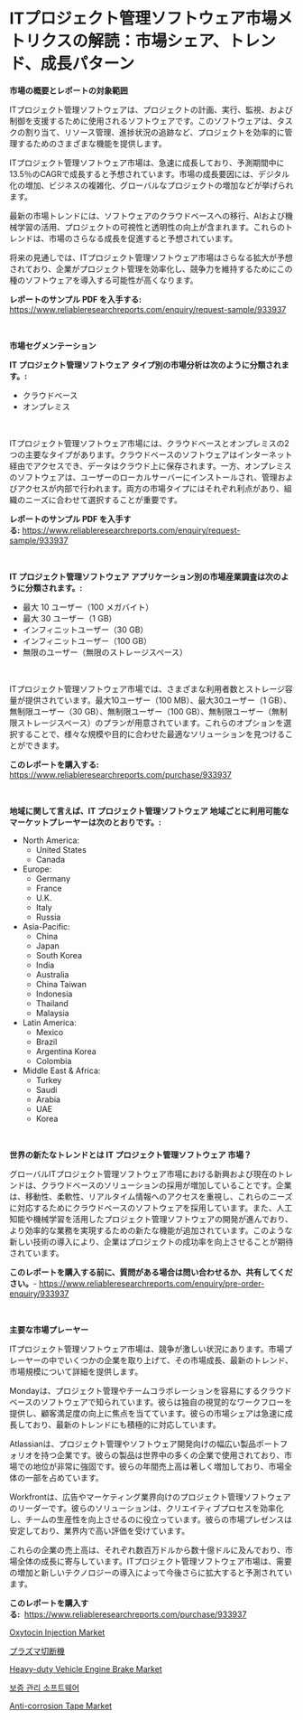 <p><h1>ITプロジェクト管理ソフトウェア市場メトリクスの解読：市場シェア、トレンド、成長パターン</h1></p><p><strong>市場の概要とレポートの対象範囲</strong></p>
<p><p>ITプロジェクト管理ソフトウェアは、プロジェクトの計画、実行、監視、および制御を支援するために使用されるソフトウェアです。このソフトウェアは、タスクの割り当て、リソース管理、進捗状況の追跡など、プロジェクトを効率的に管理するためのさまざまな機能を提供します。</p><p>ITプロジェクト管理ソフトウェア市場は、急速に成長しており、予測期間中に13.5％のCAGRで成長すると予想されています。市場の成長要因には、デジタル化の増加、ビジネスの複雑化、グローバルなプロジェクトの増加などが挙げられます。</p><p>最新の市場トレンドには、ソフトウェアのクラウドベースへの移行、AIおよび機械学習の活用、プロジェクトの可視性と透明性の向上が含まれます。これらのトレンドは、市場のさらなる成長を促進すると予想されています。</p><p>将来の見通しでは、ITプロジェクト管理ソフトウェア市場はさらなる拡大が予想されており、企業がプロジェクト管理を効率化し、競争力を維持するためにこの種のソフトウェアを導入する可能性が高くなります。</p></p>
<p><strong>レポートのサンプル PDF を入手する:</strong> <a href="https://www.reliableresearchreports.com/enquiry/request-sample/933937">https://www.reliableresearchreports.com/enquiry/request-sample/933937</a></p>
<p>&nbsp;</p>
<p><strong>市場セグメンテーション</strong></p>
<p><strong>IT プロジェクト管理ソフトウェア タイプ別の市場分析は次のように分類されます。:</strong></p>
<p><ul><li>クラウドベース</li><li>オンプレミス</li></ul></p>
<p>&nbsp;</p>
<p><p>ITプロジェクト管理ソフトウェア市場には、クラウドベースとオンプレミスの2つの主要なタイプがあります。クラウドベースのソフトウェアはインターネット経由でアクセスでき、データはクラウド上に保存されます。一方、オンプレミスのソフトウェアは、ユーザーのローカルサーバーにインストールされ、管理およびアクセスが内部で行われます。両方の市場タイプにはそれぞれ利点があり、組織のニーズに合わせて選択することが重要です。</p></p>
<p><strong>レポートのサンプル PDF を入手する:</strong>&nbsp;<a href="https://www.reliableresearchreports.com/enquiry/request-sample/933937">https://www.reliableresearchreports.com/enquiry/request-sample/933937</a></p>
<p>&nbsp;</p>
<p><strong> IT プロジェクト管理ソフトウェア アプリケーション別の市場産業調査は次のように分類されます。:</strong></p>
<p><ul><li>最大 10 ユーザー（100 メガバイト）</li><li>最大 30 ユーザー（1 GB）</li><li>インフィニットユーザー（30 GB）</li><li>インフィニットユーザー（100 GB）</li><li>無限のユーザー（無限のストレージスペース）</li></ul></p>
<p>&nbsp;</p>
<p><p>ITプロジェクト管理ソフトウェア市場では、さまざまな利用者数とストレージ容量が提供されています。最大10ユーザー（100 MB）、最大30ユーザー（1 GB）、無制限ユーザー（30 GB）、無制限ユーザー（100 GB）、無制限ユーザー（無制限ストレージスペース）のプランが用意されています。これらのオプションを選択することで、様々な規模や目的に合わせた最適なソリューションを見つけることができます。</p></p>
<p><strong>このレポートを購入する:</strong>&nbsp; <a href="https://www.reliableresearchreports.com/purchase/933937">https://www.reliableresearchreports.com/purchase/933937</a></p>
<p>&nbsp;</p>
<p><strong>地域に関して言えば、IT プロジェクト管理ソフトウェア 地域ごとに利用可能なマーケットプレーヤーは次のとおりです。:</strong></p>
<p><ul>
    <li>
        North America:
        <ul>
            <li>United States</li>
            <li>Canada</li>
        </ul>
    </li>
    <li>
        Europe:
        <ul>
            <li>Germany</li>
            <li>France</li>
            <li>U.K.</li>
            <li>Italy</li>
            <li>Russia</li>
        </ul>
    </li>
    <li>
        Asia-Pacific:
        <ul>
            <li>China</li>
            <li>Japan</li>
            <li>South Korea</li>
            <li>India</li>
            <li>Australia</li>
            <li>China Taiwan</li>
            <li>Indonesia</li>
            <li>Thailand</li>
            <li>Malaysia</li>
        </ul>
    </li>
    <li>
        Latin America:
        <ul>
            <li>Mexico</li>
            <li>Brazil</li>
            <li>Argentina Korea</li>
            <li>Colombia</li>
        </ul>
    </li>
    <li>
        Middle East & Africa:
        <ul>
            <li>Turkey</li>
            <li>Saudi</li>
            <li>Arabia</li>
            <li>UAE</li>
            <li>Korea</li>
        </ul>
    </li>
    </ul></p>
<p>&nbsp;</p>
<p><strong>世界の新たなトレンドとは IT プロジェクト管理ソフトウェア 市場？</strong></p>
<p><p>グローバルITプロジェクト管理ソフトウェア市場における新興および現在のトレンドは、クラウドベースのソリューションの採用が増加していることです。企業は、移動性、柔軟性、リアルタイム情報へのアクセスを重視し、これらのニーズに対応するためにクラウドベースのソフトウェアを採用しています。また、人工知能や機械学習を活用したプロジェクト管理ソフトウェアの開発が進んでおり、より効率的な業務を実現するための新たな機能が追加されています。このような新しい技術の導入により、企業はプロジェクトの成功率を向上させることが期待されています。</p></p>
<p><strong>このレポートを購入する前に、質問がある場合は問い合わせるか、共有してください。</strong>- <a href="https://www.reliableresearchreports.com/enquiry/pre-order-enquiry/933937">https://www.reliableresearchreports.com/enquiry/pre-order-enquiry/933937</a></p>
<p>&nbsp;</p>
<p><strong>主要な市場プレーヤー</strong></p>
<p><p>ITプロジェクト管理ソフトウェア市場は、競争が激しい状況にあります。市場プレーヤーの中でいくつかの企業を取り上げて、その市場成長、最新のトレンド、市場規模について詳細を提供します。</p><p>Mondayは、プロジェクト管理やチームコラボレーションを容易にするクラウドベースのソフトウェアで知られています。彼らは独自の視覚的なワークフローを提供し、顧客満足度の向上に焦点を当てています。彼らの市場シェアは急速に成長しており、最新のトレンドにも積極的に対応しています。</p><p>Atlassianは、プロジェクト管理やソフトウェア開発向けの幅広い製品ポートフォリオを持つ企業です。彼らの製品は世界中の多くの企業で使用されており、市場での地位が非常に強固です。彼らの年間売上高は著しく増加しており、市場全体の一部を占めています。</p><p>Workfrontは、広告やマーケティング業界向けのプロジェクト管理ソフトウェアのリーダーです。彼らのソリューションは、クリエイティブプロセスを効率化し、チームの生産性を向上させるのに役立っています。彼らの市場プレゼンスは安定しており、業界内で高い評価を受けています。</p><p>これらの企業の売上高は、それぞれ数百万ドルから数十億ドルに及んでおり、市場全体の成長に寄与しています。ITプロジェクト管理ソフトウェア市場は、需要の増加と新しいテクノロジーの導入によって今後さらに拡大すると予測されています。</p></p>
<p><strong>このレポートを購入する:</strong>&nbsp;&nbsp;<a href="https://www.reliableresearchreports.com/purchase/933937">https://www.reliableresearchreports.com/purchase/933937</a></p>
<p><p><a href="https://issuu.com/reportprime-2/docs/oxytocin-injection-market-size-2030.pptx">Oxytocin Injection Market</a></p><p><a href="https://medium.com/@davide431999/%E3%83%97%E3%83%A9%E3%82%BA%E3%83%9E%E5%88%87%E6%96%AD%E6%A9%9F%E5%B8%82%E5%A0%B4%E3%81%AE%E5%88%86%E6%9E%90-%E3%82%B0%E3%83%AD%E3%83%BC%E3%83%90%E3%83%AB%E7%94%A3%E6%A5%AD%E3%81%AE%E8%A6%8B%E9%80%9A%E3%81%97%E3%81%A8%E4%BA%88%E6%B8%AC-2024%E5%B9%B4%E3%81%8B%E3%82%892031%E5%B9%B4-c7eb6b14e478">プラズマ切断機</a></p><p><a href="https://github.com/gulaimolin/Market-Research-Report-List-3/blob/main/heavy-duty-vehicle-engine-brake-market.md">Heavy-duty Vehicle Engine Brake Market</a></p><p><a href="https://github.com/lzrvbyqzftro57/Market-Research-Report-List-1/blob/main/8765574184198.md">보증 관리 소프트웨어</a></p><p><a href="https://metal-farmhouse-e95.notion.site/Decoding-the-Anti-corrosion-Tape-Market-A-Deep-Dive-into-the-Latest-Market-Trends-Market-Segmentat-7e7d682ff984461a9f46560559c16823">Anti-corrosion Tape Market</a></p></p>